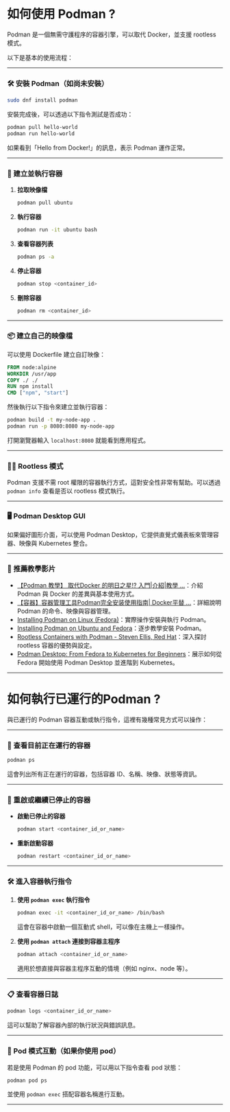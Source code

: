 # 如何使用 Podman ?

Podman 是一個無需守護程序的容器引擎，可以取代 Docker，並支援 rootless 模式。

以下是基本的使用流程：

---

### 🛠 安裝 Podman（如尚未安裝）

```bash
sudo dnf install podman
```

安裝完成後，可以透過以下指令測試是否成功：

```bash
podman pull hello-world
podman run hello-world
```

如果看到「Hello from Docker!」的訊息，表示 Podman 運作正常。

---

### 🚀 建立並執行容器

1. **拉取映像檔**
   ```bash
   podman pull ubuntu
   ```

2. **執行容器**
   ```bash
   podman run -it ubuntu bash
   ```

3. **查看容器列表**
   ```bash
   podman ps -a
   ```

4. **停止容器**
   ```bash
   podman stop <container_id>
   ```

5. **刪除容器**
   ```bash
   podman rm <container_id>
   ```

---

### 📦 建立自己的映像檔

可以使用 Dockerfile 建立自訂映像：

```Dockerfile
FROM node:alpine
WORKDIR /usr/app
COPY ./ ./
RUN npm install
CMD ["npm", "start"]
```

然後執行以下指令來建立並執行容器：

```bash
podman build -t my-node-app .
podman run -p 8080:8080 my-node-app
```

打開瀏覽器輸入 `localhost:8080` 就能看到應用程式。

---

### 🧑‍💻 Rootless 模式

Podman 支援不需 root 權限的容器執行方式，這對安全性非常有幫助。可以透過 `podman info` 查看是否以 rootless 模式執行。

---

### 🖥 Podman Desktop GUI

如果偏好圖形介面，可以使用 Podman Desktop，它提供直覺式儀表板來管理容器、映像與 Kubernetes 整合。

---

### 🎥 推薦教學影片

- [【Podman 教學】 取代Docker 的明日之星!? 入門|介紹|教學 ...](https://www.youtube.com/watch?v=SLpjwyIU-Wg)：介紹 Podman 與 Docker 的差異與基本使用方式。
- [【容器】容器管理工具Podman完全安装使用指南| Docker平替 ...](https://www.youtube.com/watch?v=GYRIhF2FA-g)：詳細說明 Podman 的命令、映像與容器管理。
- [Installing Podman on Linux (Fedora)](https://www.youtube.com/watch?v=WM7lrhQohWQ)：實際操作安裝與執行 Podman。
- [Installing Podman on Ubuntu and Fedora](https://www.youtube.com/watch?v=Qe3_---tijY)：逐步教學安裝 Podman。
- [Rootless Containers with Podman - Steven Ellis, Red Hat](https://www.youtube.com/watch?v=N4ki5Sffy-E)：深入探討 rootless 容器的優勢與設定。
- [Podman Desktop: From Fedora to Kubernetes for Beginners](https://www.youtube.com/watch?v=lJ_assJocmk&pp=ygUUI3BvZG1hbmFuZGt1YmVybmV0ZXM%3D)：展示如何從 Fedora 開始使用 Podman Desktop 並進階到 Kubernetes。

---

# 如何執行已運行的Podman ?

與已運行的 Podman 容器互動或執行指令，這裡有幾種常見方式可以操作：

---

### 🧭 查看目前正在運行的容器

```bash
podman ps
```

這會列出所有正在運行的容器，包括容器 ID、名稱、映像、狀態等資訊。

---

### 🔄 重啟或繼續已停止的容器

- **啟動已停止的容器**
  ```bash
  podman start <container_id_or_name>
  ```

- **重新啟動容器**
  ```bash
  podman restart <container_id_or_name>
  ```

---

### 🛠 進入容器執行指令

1. **使用 `podman exec` 執行指令**
   ```bash
   podman exec -it <container_id_or_name> /bin/bash
   ```
   這會在容器中啟動一個互動式 shell，可以像在主機上一樣操作。

2. **使用 `podman attach` 連接到容器主程序**
   ```bash
   podman attach <container_id_or_name>
   ```
   適用於想直接與容器主程序互動的情境（例如 nginx、node 等）。

---

### 📋 查看容器日誌

```bash
podman logs <container_id_or_name>
```

這可以幫助了解容器內部的執行狀況與錯誤訊息。

---

### 🧩 Pod 模式互動（如果你使用 pod）

若是使用 Podman 的 pod 功能，可以用以下指令查看 pod 狀態：

```bash
podman pod ps
```

並使用 `podman exec` 搭配容器名稱進行互動。

---
